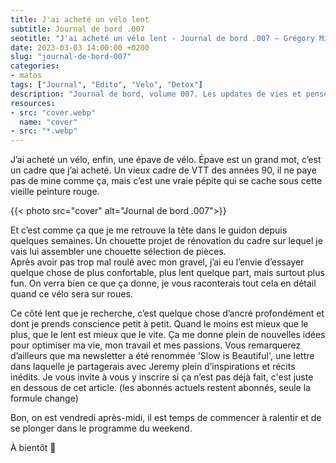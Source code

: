 ```yaml
---
title: J'ai acheté un vélo lent
subtitle: Journal de bord .007
seotitle: "J'ai acheté un vélo lent - Journal de bord .007 — Grégory Mignard"
date: 2023-03-03 14:00:00 +0200
slug: "journal-de-bord-007"
categories:
- matos
tags: ["Journal", "Edito", "Velo", "Detox"]
description: "Journal de bord, volume 007. Les updates de vies et pensées du moment."
resources:
- src: "cover.webp"
  name: "cover"
- src: "*.webp"
---
```


J’ai acheté un vélo, enfin, une épave de vélo. Épave est un grand mot, c’est un cadre que j’ai acheté. Un vieux cadre de VTT des années 90, il ne paye pas de mine comme ça, mais c’est une vraie pépite qui se cache sous cette vieille peinture rouge.

{{< photo src="cover" alt="Journal de bord .007">}}

Et c’est comme ça que je me retrouve la tête dans le guidon depuis quelques semaines. Un chouette projet de rénovation du cadre sur lequel je vais lui assembler une chouette sélection de pièces.  
Après avoir pas trop mal roulé avec mon gravel, j’ai eu l’envie d’essayer quelque chose de plus confortable, plus lent quelque part, mais surtout plus fun. On verra bien ce que ça donne, je vous raconterais tout cela en détail quand ce vélo sera sur roues.  

Ce côté lent que je recherche, c’est quelque chose d’ancré profondément et dont je prends conscience petit à petit. Quand le moins est mieux que le plus, que le lent est mieux que le vite. Ça me donne plein de nouvelles idées pour optimiser ma vie, mon travail et mes passions. Vous remarquerez d’ailleurs que ma newsletter a été renommée 'Slow is Beautiful', une lettre dans laquelle je partagerais avec Jeremy plein d’inspirations et récits inédits. Je vous invite à vous y inscrire si ça n’est pas déjà fait, c'est juste en dessous de cet article. (les abonnés actuels restent abonnés, seule la formule change)  

Bon, on est vendredi après-midi, il est temps de commencer à ralentir et de se plonger dans le programme du weekend.  

À bientôt 🤙